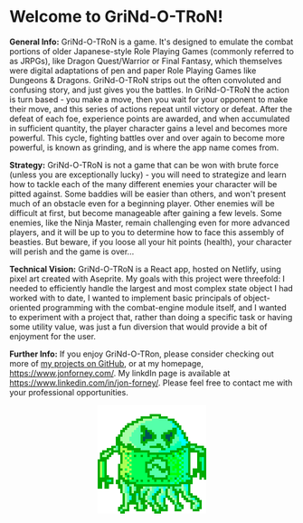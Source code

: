 # Welcome to GriNd-O-TRoN!

**General Info:** GriNd-O-TRoN is a game. It's designed to emulate the combat portions of older Japanese-style Role Playing Games (commonly referred to as JRPGs), like Dragon Quest/Warrior or Final Fantasy, which themselves were digital adaptations of pen and paper Role Playing Games like Dungeons & Dragons. GriNd-O-TRoN strips out the often convoluted and confusing story, and just gives you the battles. In GriNd-O-TRoN the action is turn based - you make a move, then you wait for your opponent to make their move, and this series of actions repeat until victory or defeat.  After the defeat of each foe, experience points are awarded, and when accumulated in sufficient quantity, the player character gains a level and becomes more powerful. This cycle, fighting battles over and over again to become more powerful, is known as grinding, and is where the app name comes from.

**Strategy:** GriNd-O-TRoN is not a game that can be won with brute force (unless you are exceptionally lucky) - you will need to strategize and learn how to tackle each of the many different enemies your character will be pitted against.  Some baddies will be easier than others, and won't present much of an obstacle even for a beginning player. Other enemies will be difficult at first, but become manageable after gaining a few levels. Some enemies, like the Ninja Master, remain challenging even for more advanced players, and it will be up to you to determine how to face this assembly of beasties. But beware, if you loose all your hit points (health), your character will perish and the game is over...

**Technical Vision:** GriNd-O-TRoN is a React app, hosted on Netlify, using pixel art created with Aseprite. My goals with this project were threefold: I needed to efficiently handle the largest and most complex state object I had worked with to date, I wanted to implement basic principals of object-oriented programming with the combat-engine module itself, and I wanted to experiment with a project that, rather than doing a specific task or having some utility value, was just a fun diversion that would provide a bit of enjoyment for the user.

**Further Info:**  If you enjoy GriNd-O-TRon, please consider checking out more of <a href="https://github.com/MustardJoe">my projects on GitHub</a>, or at my homepage, <a href="https://wwww.jonforney.com">https://www.jonforney.com/</a>.  My linkdIn page is available at <a href="https://www.linkedin.com/in/jon-forney/">https://www.linkedin.com/in/jon-forney/</a>.  Please feel free to contact me with your professional opportunities.

<center>
<img src="./src/assets/grindofloatrobo.png">
</center>
